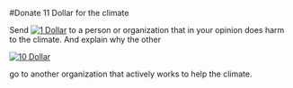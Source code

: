 #Donate 11 Dollar for the climate

Send
[![1 Dollar](https://upload.wikimedia.org/wikipedia/commons/2/23/US_one_dollar_bill%2C_obverse%2C_series_2009.jpg)](https://twitter.com/hashtag/11dollar4climate)
to a person or organization that in your opinion does harm to the climate. And explain why the other

[![10 Dollar](https://upload.wikimedia.org/wikipedia/commons/thumb/4/49/US10dollarbill-Series_2004A.jpg/1920px-US10dollarbill-Series_2004A.jpg)](https://twitter.com/hashtag/11dollar4climate)

go to another organization that actively works to help the climate.
